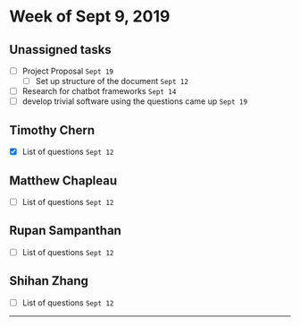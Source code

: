 # Week of Sept 9, 2019
## Unassigned tasks
- [ ] Project Proposal `Sept 19`
  - [ ] Set up structure of the document `Sept 12`
- [ ] Research for chatbot frameworks `Sept 14`
- [ ] develop trivial software using the questions came up `Sept 19`
## Timothy Chern
- [x] List of questions `Sept 12`
## Matthew Chapleau
- [ ] List of questions `Sept 12`
## Rupan Sampanthan
- [ ] List of questions `Sept 12`
## Shihan Zhang
- [ ] List of questions `Sept 12`
*****